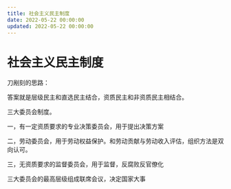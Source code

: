 ```yaml
---
title: 社会主义民主制度
date: 2022-05-22 00:00:00
updated: 2022-05-22 00:00:00
---
```


# 社会主义民主制度

刀剐刻的思路：

答案就是层级民主和直选民主结合，资质民主和非资质民主相结合。

三大委员会制度。

一，有一定资质要求的专业决策委员会，用于提出决策方案

二，劳动委员会，用于劳动权益保护。和劳动贡献与劳动收入评估，组织方法是双向认可。

三，无资质要求的监督委员会，用于监督，反腐败反官僚化

三大委员会的最高层级组成联席会议，决定国家大事
